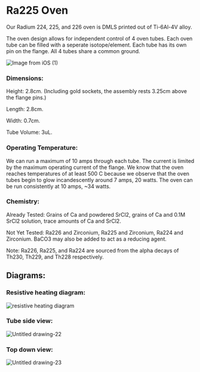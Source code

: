 # Ra225 Oven

Our Radium 224, 225, and 226 oven is DMLS printed out of Ti-6Al-4V alloy.

The oven design allows for independent control of 4 oven tubes. Each oven tube can be filled with a seperate isotope/element. Each tube has its own pin on the flange. All 4 tubes share a common ground. 


![Image from iOS (1)](https://user-images.githubusercontent.com/59063892/97647675-19d32900-1a10-11eb-8847-1ad9ca5afd6a.jpg)

### Dimensions:
  Height: 2.8cm. (Including gold sockets, the assembly rests 3.25cm above the flange pins.)
  
  Length: 2.8cm.
  
  Width: 0.7cm.
  
  Tube Volume: 3uL.
  

### Operating Temperature:
We can run a maximum of 10 amps through each tube. The current is limited by the maximum operating current of the flange. We know that the oven reaches temperatures of at least 500 C because we observe that the oven tubes begin to glow incandescently around 7 amps, 20 watts. The oven can be run consistently at 10 amps, ~34 watts.

### Chemistry:
Already Tested: Grains of Ca and powdered SrCl2, grains of Ca and 0.1M SrCl2 solution, trace amounts of Ca and SrCl2. 

Not Yet Tested: Ra226 and Zirconium, Ra225 and Zirconium, Ra224 and Zirconium. BaCO3 may also be added to act as a reducing agent.

Note: Ra226, Ra225, and Ra224 are sourced from the alpha decays of Th230, Th229, and Th228 respectively. 

## Diagrams: 

### Resistive heating diagram:
![resistive heating diagram](https://user-images.githubusercontent.com/59063892/97648399-df6a8b80-1a11-11eb-859c-16592824e004.png)

### Tube side view: 
![Untitled drawing-22](https://user-images.githubusercontent.com/59063892/97648586-61f34b00-1a12-11eb-88e6-a09ac790a846.png)

### Top down view:
![Untitled drawing-23](https://user-images.githubusercontent.com/59063892/97648666-8cdd9f00-1a12-11eb-9ff0-4c6a4e08561c.png)

